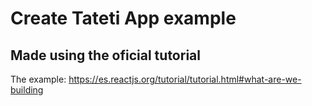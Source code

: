 # Create Tateti App example

## Made using the oficial tutorial

The example: https://es.reactjs.org/tutorial/tutorial.html#what-are-we-building
